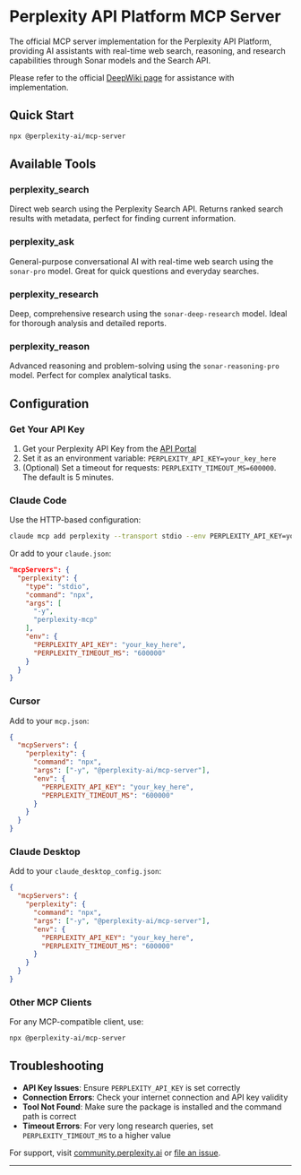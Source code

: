 # Perplexity API Platform MCP Server

The official MCP server implementation for the Perplexity API Platform, providing AI assistants with real-time web search, reasoning, and research capabilities through Sonar models and the Search API.

Please refer to the official [DeepWiki page](https://deepwiki.com/ppl-ai/modelcontextprotocol) for assistance with implementation. 

## Quick Start

```bash
npx @perplexity-ai/mcp-server
```

## Available Tools

### **perplexity_search**
Direct web search using the Perplexity Search API. Returns ranked search results with metadata, perfect for finding current information.

### **perplexity_ask** 
General-purpose conversational AI with real-time web search using the `sonar-pro` model. Great for quick questions and everyday searches.

### **perplexity_research**
Deep, comprehensive research using the `sonar-deep-research` model. Ideal for thorough analysis and detailed reports.

### **perplexity_reason**
Advanced reasoning and problem-solving using the `sonar-reasoning-pro` model. Perfect for complex analytical tasks.

## Configuration

### Get Your API Key
1. Get your Perplexity API Key from the [API Portal](https://www.perplexity.ai/account/api/group)
2. Set it as an environment variable: `PERPLEXITY_API_KEY=your_key_here`
3. (Optional) Set a timeout for requests: `PERPLEXITY_TIMEOUT_MS=600000`. The default is 5 minutes.

### Claude Code

Use the HTTP-based configuration:

```bash
claude mcp add perplexity --transport stdio --env PERPLEXITY_API_KEY=your_key_here -- npx -y perplexity-mcp
```

Or add to your `claude.json`:

```json
"mcpServers": {
  "perplexity": {
    "type": "stdio",
    "command": "npx",
    "args": [
      "-y",
      "perplexity-mcp"
    ],
    "env": {
      "PERPLEXITY_API_KEY": "your_key_here",
      "PERPLEXITY_TIMEOUT_MS": "600000"
    }
  }
}
```

### Cursor

Add to your `mcp.json`:

```json
{
  "mcpServers": {
    "perplexity": {
      "command": "npx",
      "args": ["-y", "@perplexity-ai/mcp-server"],
      "env": {
        "PERPLEXITY_API_KEY": "your_key_here",
        "PERPLEXITY_TIMEOUT_MS": "600000"
      }
    }
  }
}
```

### Claude Desktop
Add to your `claude_desktop_config.json`:

```json
{
  "mcpServers": {
    "perplexity": {
      "command": "npx",
      "args": ["-y", "@perplexity-ai/mcp-server"],
      "env": {
        "PERPLEXITY_API_KEY": "your_key_here",
        "PERPLEXITY_TIMEOUT_MS": "600000"
      }
    }
  }
}
```

### Other MCP Clients
For any MCP-compatible client, use:

```bash
npx @perplexity-ai/mcp-server
```

## Troubleshooting

- **API Key Issues**: Ensure `PERPLEXITY_API_KEY` is set correctly
- **Connection Errors**: Check your internet connection and API key validity
- **Tool Not Found**: Make sure the package is installed and the command path is correct
- **Timeout Errors**: For very long research queries, set `PERPLEXITY_TIMEOUT_MS` to a higher value

For support, visit [community.perplexity.ai](https://community.perplexity.ai) or [file an issue](https://github.com/perplexityai/modelcontextprotocol/issues).

---

